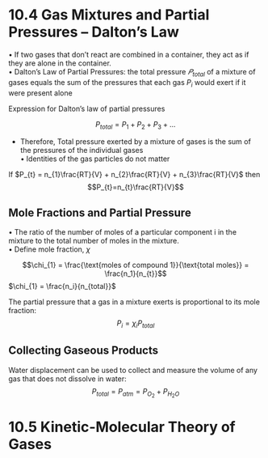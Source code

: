 
# 10.4 Gas Mixtures and Partial Pressures – Dalton’s Law


• If two gases that don’t react are combined in a container, they act as if they are alone in the container.  
• Dalton’s Law of Partial Pressures: the total pressure $𝑃_{total}$ of a mixture of gases equals the sum of the pressures that each gas $P_{i}$ would exert if it were present alone

Expression for Dalton’s law of partial pressures

$$ P_{total} = P_1 + P_2+ P_{3}+ ...$$

- Therefore, Total pressure exerted by a mixture of gases is the sum of the pressures of the individual gases  
• Identities of the gas particles do not matter

If $P_{t} = n_{1}\frac{RT}{V} + n_{2}\frac{RT}{V} + n_{3}\frac{RT}{V}$ then $$P_{t}=n_{t}\frac{RT}{V}$$
## Mole Fractions and Partial Pressure  
• The ratio of the number of moles of a particular component i in the mixture to the total number of moles in the mixture.  
• Define mole fraction, $\chi$ 

$$\chi_{1} = \frac{\text{moles of compound 1}}{\text{total moles}} = \frac{n_1}{n_{t}}$$
$\chi_{1} = \frac{n_i}{n_{total}}$

The partial pressure that a gas in a mixture exerts is proportional to its mole fraction:
$$$$
$$P_i = \chi_{i}P_{total}$$


## Collecting Gaseous Products

Water displacement can be used to  collect and measure the volume of  any gas that does not dissolve in  water:  
 $$P_{total} = P_{atm} = P_{O_2} + P_{H_{2}O}$$

# 10.5 Kinetic-Molecular Theory of Gases